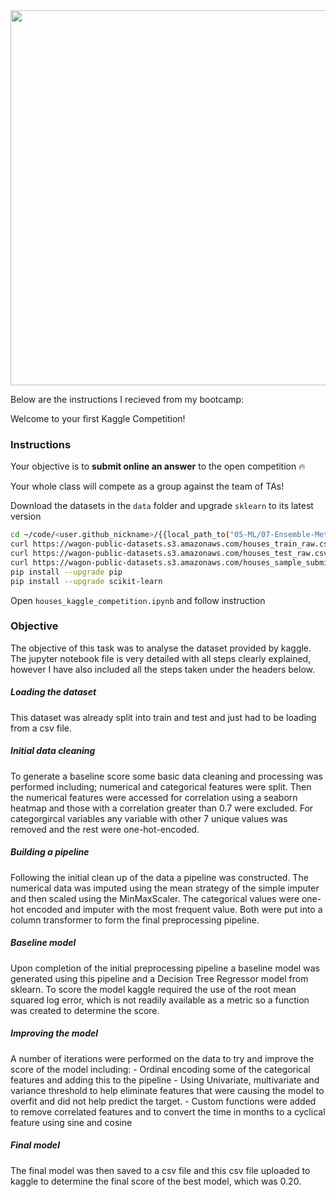 <img src='https://wagon-public-datasets.s3.amazonaws.com/data-science-images/ML/kaggle-batch-challenge.png' width=600>

Below are the instructions I recieved from my bootcamp:

Welcome to your first Kaggle Competition!

<h3>Instructions</h3>

Your objective is to **submit online an answer** to the open competition 🔥

Your whole class will compete as a group against the team of TAs!

Download the datasets in the `data` folder and upgrade `sklearn` to its latest version

```bash
cd ~/code/<user.github_nickname>/{{local_path_to("05-ML/07-Ensemble-Methods/01-Houses-Kaggle-Competition")}}
curl https://wagon-public-datasets.s3.amazonaws.com/houses_train_raw.csv > data/train.csv
curl https://wagon-public-datasets.s3.amazonaws.com/houses_test_raw.csv > data/test.csv
curl https://wagon-public-datasets.s3.amazonaws.com/houses_sample_submission.csv > data/sample_submission.csv
pip install --upgrade pip
pip install --upgrade scikit-learn
```

Open `houses_kaggle_competition.ipynb` and follow instruction

<h3>Objective</h3>

The objective of this task was to analyse the dataset provided by kaggle. The jupyter notebook file is very detailed with all steps clearly explained, however I have also included all the steps taken under the headers below.

<h5>Loading the dataset</h5>
This dataset was already split into train and test and just had to be loading from a csv file.

<h5>Initial data cleaning</h5>
To generate a baseline score some basic data cleaning and processing was performed including; numerical and categorical features were split. Then the numerical features were accessed for correlation using a seaborn heatmap and those with a correlation greater than 0.7 were excluded. For categorgircal variables any variable with other 7 unique values was removed and the rest were one-hot-encoded.

<h5>Building a pipeline</h5>
Following the initial clean up of the data a pipeline was constructed. The numerical data was imputed using the mean strategy of the simple imputer and then scaled using the MinMaxScaler. The categorical values were one-hot encoded and imputer with the most frequent value. Both were put into a column transformer to form the final preprocessing pipeline.

<h5>Baseline model</h5>
Upon completion of the initial preprocessing pipeline a baseline model was generated using this pipeline and a Decision Tree Regressor model from sklearn. To score the model kaggle required the use of the root mean squared log error, which is not readily available as a metric so a function was created to determine the score.

<h5>Improving the model</h5>
A number of iterations were performed on the data to try and improve the score of the model including:
- Ordinal encoding some of the categorical features and adding this to the pipeline
- Using Univariate, multivariate and variance threshold to help eliminate features that were causing the model to overfit and did not help predict the target.
- Custom functions were added to remove correlated features and to convert the time in months to a cyclical feature using sine and cosine

<h5>Final model</h5>
The final model was then saved to a csv file and this csv file uploaded to kaggle to determine the final score of the best model, which was 0.20.
